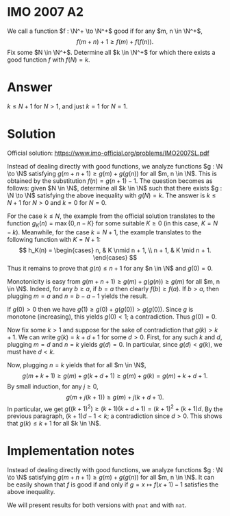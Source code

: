 # IMO 2007 A2

We call a function $f : \N^+ \to \N^+$ good if for any $m, n \in \N^+$,
$$ f(m + n) + 1 \geq f(m) + f(f(n)). $$
Fix some $N \in \N^+$.
Determine all $k \in \N^+$ for which there exists a good function $f$ with $f(N) = k$.



# Answer

$k \leq N + 1$ for $N > 1$, and just $k = 1$ for $N = 1$.



# Solution

Official solution: <https://www.imo-official.org/problems/IMO2007SL.pdf>

Instead of dealing directly with good functions, we analyze functions $g : \N \to \N$ satisfying $g(m + n + 1) \geq g(m) + g(g(n))$ for all $m, n \in \N$.
This is obtained by the substitution $f(n) = g(n + 1) - 1$.
The question becomes as follows: given $N \in \N$, determine all $k \in \N$ such that there exists $g : \N \to \N$ satisfying the above inequality with $g(N) = k$.
The answer is $k \leq N + 1$ for $N > 0$ and $k = 0$ for $N = 0$.

For the case $k \leq N$, the example from the official solution translates to the function $g_K(n) = \max\{0, n - K\}$ for some suitable $K \geq 0$ (in this case, $K = N - k$).
Meanwhile, for the case $k = N + 1$, the example translates to the following function with $K = N + 1$:
$$ h_K(n) = \begin{cases} n, & K \nmid n + 1, \\ n + 1, & K \mid n + 1. \end{cases} $$
Thus it remains to prove that $g(n) \leq n + 1$ for any $n \in \N$ and $g(0) = 0$.

Monotonicity is easy from $g(m + n + 1) \geq g(m) + g(g(n)) \geq g(m)$ for all $m, n \in \N$.
Indeed, for any $b \geq a$, if $b = a$ then clearly $f(b) \geq f(a)$.
If $b > a$, then plugging $m = a$ and $n = b - a - 1$ yields the result.

If $g(0) > 0$ then we have $g(1) \geq g(0) + g(g(0)) > g(g(0))$.
Since $g$ is monotone (increasing), this yields $g(0) < 1$; a contradiction.
Thus $g(0) = 0$.

Now fix some $k > 1$ and suppose for the sake of contradiction that $g(k) > k + 1$.
We can write $g(k) = k + d + 1$ for some $d > 0$.
First, for any such $k$ and $d$, plugging $m = d$ and $n = k$ yields $g(d) = 0$.
In particular, since $g(d) < g(k)$, we must have $d < k$.

Now, plugging $n = k$ yields that for all $m \in \N$,
$$ g(m + k + 1) \geq g(m) + g(k + d + 1) \geq g(m) + g(k) = g(m) + k + d + 1. $$
By small induction, for any $j \geq 0$,
$$ g(m + j(k + 1)) \geq g(m) + j(k + d + 1). $$
In particular, we get $g((k + 1)^2) \geq (k + 1)(k + d + 1) = (k + 1)^2 + (k + 1)d$.
By the previous paragraph, $(k + 1)d - 1 < k$; a contradiction since $d > 0$.
This shows that $g(k) \leq k + 1$ for all $k \in \N$.



# Implementation notes

Instead of dealing directly with good functions, we analyze functions $g : \N \to \N$ satisfying $g(m + n + 1) \geq g(m) + g(g(n))$ for all $m, n \in \N$.
It can be easily shown that $f$ is good if and only if $g = x \mapsto f(x + 1) - 1$ satisfies the above inequality.

We will present results for both versions with `pnat` and with `nat`.
